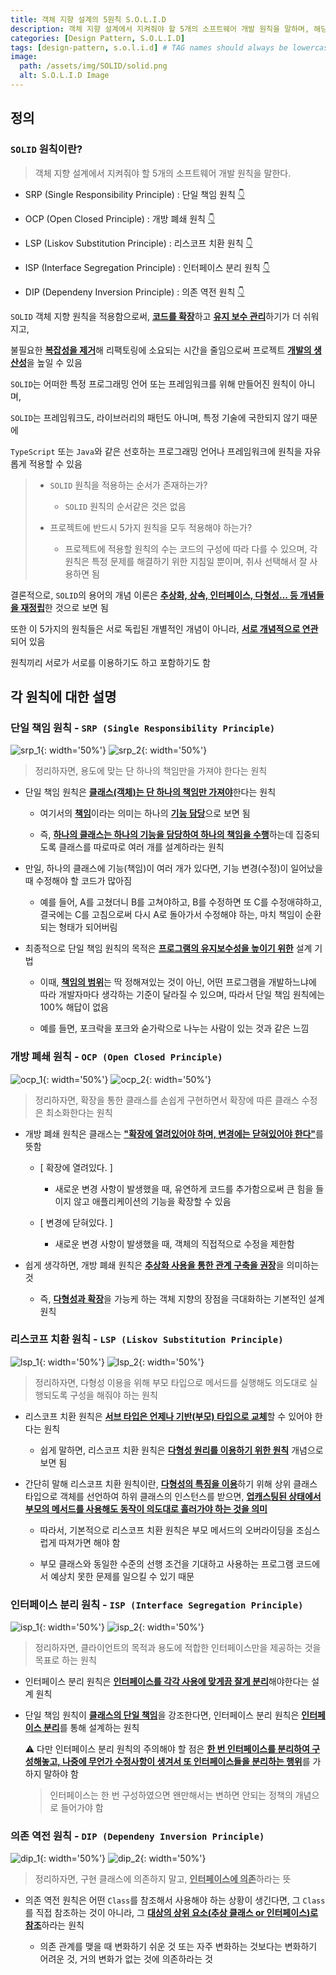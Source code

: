 ```yaml
---
title: 객체 지향 설계의 5원칙 S.O.L.I.D
description: 객체 지향 설계에서 지켜줘야 할 5개의 소프트웨어 개발 원칙을 말하며, 해당 5가지의 원칙에 대한 정리
categories: [Design Pattern, S.O.L.I.D]
tags: [design-pattern, s.o.l.i.d] # TAG names should always be lowercase
image:
  path: /assets/img/SOLID/solid.png
  alt: S.O.L.I.D Image
---
```


## 정의

### `SOLID` 원칙이란?

> 객체 지향 설계에서 지켜줘야 할 5개의 소프트웨어 개발 원칙을 말한다.

- SRP (Single Responsibility Principle) : 단일 책임 원칙 [👇](#단일-책임-원칙---srp-single-responsibility-principle)

- OCP (Open Closed Principle) : 개방 폐쇄 원칙 [👇](#개방-폐쇄-원칙---ocp-open-closed-principle)

- LSP (Liskov Substitution Principle) : 리스코프 치환 원칙 [👇](#리스코프-치환-원칙---lsp-liskov-substitution-principle)

- ISP (Interface Segregation Principle) : 인터페이스 분리 원칙 [👇](#인터페이스-분리-원칙---isp-interface-segregation-principle)

- DIP (Dependeny Inversion Principle) : 의존 역전 원칙 [👇](#의존-역전-원칙---dip-dependeny-inversion-principle)

`SOLID` 객체 지향 원칙을 적용함으로써, <ins>**코드를 확장**</ins>하고 <ins>**유지 보수 관리**</ins>하기가 더 쉬워지고,

불필요한 <ins>**복잡성을 제거**</ins>해 리팩토링에 소요되는 시간을 줄임으로써 프로젝트 <ins>**개발의 생산성**</ins>을 높일 수 있음

`SOLID`는 어떠한 특정 프로그래밍 언어 또는 프레임워크를 위해 만들어진 원칙이 아니며,

`SOLID`는 프레임워크도, 라이브러리의 패턴도 아니며, 특정 기술에 국한되지 않기 때문에

`TypeScript` 또는 `Java`와 같은 선호하는 프로그래밍 언어나 프레임워크에 원칙을 자유롭게 적용할 수 있음

> - `SOLID` 원칙을 적용하는 순서가 존재하는가?
>
>   - `SOLID` 원칙의 순서같은 것은 없음
>
> - 프로젝트에 반드시 5가지 원칙을 모두 적용해야 하는가?
>
>   - 프로젝트에 적용할 원칙의 수는 코드의 구성에 따라 다를 수 있으며, 각 원칙은 특정 문제를 해결하기 위한 지침일 뿐이며, 취사 선택해서 잘 사용하면 됨

결론적으로, `SOLID`의 용어의 개념 이론은 <ins>**추상화, 상속, 인터페이스, 다형성... 등 개념들을 재정립**</ins>한 것으로 보면 됨

또한 이 5가지의 원칙들은 서로 독립된 개별적인 개념이 아니라, <ins>**서로 개념적으로 연관**</ins>되어 있음

원칙끼리 서로가 서로를 이용하기도 하고 포함하기도 함

## 각 원칙에 대한 설명

### 단일 책임 원칙 - `SRP (Single Responsibility Principle)`

![srp_1](/assets/img/SOLID/srp_1.png){: width='50%'}
![srp_2](/assets/img/SOLID/srp_2.png){: width='50%'}

> 정리하자면, 용도에 맞는 단 하나의 책임만을 가져야 한다는 원칙

- 단일 책임 원칙은 <ins>**클래스(객체)는 단 하나의 책임만 가져야**</ins>한다는 원칙

  - 여기서의 <ins>**책임**</ins>이라는 의미는 하나의 <ins>**기능 담당**</ins>으로 보면 됨

  - 즉, <ins>**하나의 클래스는 하나의 기능을 담당하여 하나의 책임을 수행**</ins>하는데 집중되도록 클래스를 따로따로 여러 개를 설계하라는 원칙

- 만일, 하나의 클래스에 기능(책임)이 여러 개가 있다면, 기능 변경(수정)이 일어났을 때 수정해야 할 코드가 많아짐

  - 예를 들어, A를 고쳤더니 B를 고쳐야하고, B를 수정하면 또 C를 수정애햐하고, 결국에는 C를 고침으로써 다시 A로 돌아가서 수정해야 하는, 마치 책임이 순환되는 형태가 되어버림

- 최종적으로 단일 책임 원칙의 목적은 <ins>**프로그램의 유지보수성을 높이기 위한**</ins> 설계 기법

  - 이때, <ins>**책임의 범위**</ins>는 딱 정해져있는 것이 아닌, 어떤 프로그램을 개발하느냐에 따라 개발자마다 생각하는 기준이 달라질 수 있으며, 따라서 단일 책임 원칙에는 100% 해답이 없음

  - 예를 들면, 포크락을 포크와 숟가락으로 나누는 사람이 있는 것과 같은 느낌

### 개방 폐쇄 원칙 - `OCP (Open Closed Principle)`

![ocp_1](/assets/img/SOLID/ocp_1.png){: width='50%'}
![ocp_2](/assets/img/SOLID/ocp_2.png){: width='50%'}

> 정리하자면, 확장을 통한 클래스를 손쉽게 구현하면서 확장에 따른 클래스 수정은 최소화한다는 원칙

- 개방 폐쇄 원칙은 클래스는 <ins>**"확장에 열려있어야 하며, 변경에는 닫혀있어야 한다"**</ins>를 뜻함

  - [ 확장에 열려있다. ]

    - 새로운 변경 사항이 발생했을 때, 유연하게 코드를 추가함으로써 큰 힘을 들이지 않고 애플리케이션의 기능을 확장할 수 있음

  - [ 변경에 닫혀있다. ]

    - 새로운 변경 사항이 발생했을 때, 객체의 직접적으로 수정을 제한함

- 쉽게 생각하면, 개방 폐쇄 원칙은 <ins>**추상화 사용을 통한 관계 구축을 권장**</ins>을 의미하는 것

  - 즉, <ins>**다형성과 확장**</ins>을 가능케 하는 객체 지향의 장점을 극대화하는 기본적인 설계 원칙

### 리스코프 치환 원칙 - `LSP (Liskov Substitution Principle)`

![lsp_1](/assets/img/SOLID/lsp_1.png){: width='50%'}
![lsp_2](/assets/img/SOLID/lsp_2.png){: width='50%'}

> 정리하자면, 다형성 이용을 위해 부모 타입으로 메서드를 실행해도 의도대로 실행되도록 구성을 해줘야 하는 원칙

- 리스코프 치환 원칙은 <ins>**서브 타입은 언제나 기반(부모) 타입으로 교체**</ins>할 수 있어야 한다는 원칙

  - 쉽게 말하면, 리스코프 치환 원칙은 <ins>**다형성 원리를 이용하기 위한 원칙**</ins> 개념으로 보면 됨

- 간단히 말해 리스코프 치환 원칙이란, <ins>**다형성의 특징을 이용**</ins>하기 위해 상위 클래스 타입으로 객체를 선언하여 하위 클래스의 인스턴스를 받으면, <ins>**업캐스팅된 상태에서 부모의 메서드를 사용해도 동작이 의도대로 흘러가야 하는 것을 의미**</ins>

  - 따라서, 기본적으로 리스코프 치환 원칙은 부모 메서드의 오버라이딩을 조심스럽게 따져가면 해야 함

  - 부모 클래스와 동일한 수준의 선행 조건을 기대하고 사용하는 프로그램 코드에서 예상치 못한 문제를 일으킬 수 있기 때문

### 인터페이스 분리 원칙 - `ISP (Interface Segregation Principle)`

![isp_1](/assets/img/SOLID/isp_1.png){: width='50%'}
![isp_2](/assets/img/SOLID/isp_2.png){: width='50%'}

> 정리하자면, 클라이언트의 목적과 용도에 적합한 인터페이스만을 제공하는 것을 목표로 하는 원칙

- 인터페이스 분리 원칙은 <ins>**인터페이스를 각각 사용에 맞게끔 잘게 분리**</ins>해야한다는 설계 원칙

- 단일 책임 원칙이 <ins>**클래스의 단일 책임**</ins>을 강조한다면, 인터페이스 분리 원칙은 <ins>**인터페이스 분리**</ins>를 통해 설계하는 원칙

  ⚠️ 다만 인터페이스 분리 원칙의 주의해야 할 점은 <ins>**한 번 인터페이스를 분리하여 구성해놓고, 나중에 무언가 수정사항이 생겨서 또 인터페이스들을 분리하는 행위**</ins>를 가하지 말하야 함

  > 인터페이스는 한 번 구성하였으면 왠만해서는 변하면 안되는 정책의 개념으로 들어가야 함

### 의존 역전 원칙 - `DIP (Dependeny Inversion Principle)`

![dip_1](/assets/img/SOLID/dip_1.png){: width='50%'}
![dip_2](/assets/img/SOLID/dip_2.png){: width='50%'}

> 정리하자면, 구현 클래스에 의존하지 말고, <ins>**인터페이스에 의존**</ins>하라는 뜻

- 의존 역전 원칙은 어떤 `Class`를 참조해서 사용해야 하는 상황이 생긴다면, 그 `Class`를 직접 참조하는 것이 아니라, 그 <ins>**대상의 상위 요소(추상 클래스 or 인터페이스)로 참조**</ins>하라는 원칙

  - 의존 관계를 맺을 때 변화하기 쉬운 것 또는 자주 변화하는 것보다는 변화하기 어려운 것, 거의 변화가 없는 것에 의존하라는 것
